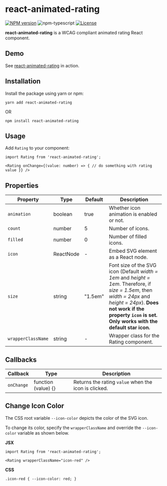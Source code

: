 # react-animated-rating

[![NPM version][npm-image]][npm-url]
![npm-typescript]
[![License][github-license]][github-license-url]

**react-animated-rating** is a WCAG compliant animated rating React component.

## Demo

See  [react-animated-rating](https://react-animated-rating.netlify.app/)  in action.

## Installation

Install the package using yarn or npm:

`yarn add react-animated-rating`

OR

`npm install react-animated-rating`

## Usage

Add `Rating` to your component:

```
import Rating from 'react-animated-rating';

<Rating onChange={(value: number) => { // do something with rating value }} />
```

## Properties

| Property | Type | Default | Description |
|--|--|--|--|
| `animation` | boolean | true | Whether icon animation is enabled or not. |
| `count` | number | 5 | Number of icons. |
| `filled` | number | 0 | Number of filled icons. |
| `icon` | ReactNode | - | Embed SVG element as a React node. |
| `size` | string | "1.5em" | Font size of the SVG icon (Default *width = 1em* and *height = 1em*. Therefore, if *size = 1.5em*, then *width = 24px* and *height = 24px*). **Does not work if the property `icon` is set. Only works with the default star icon.** |
| `wrapperClassName` | string | - | Wrapper class for the Rating component. |

## Callbacks

| Callback | Type | Description |
|--|--|--|
| `onChange` | function (value) {} | Returns the rating `value` when the icon is clicked. |

## Change Icon Color

The CSS root variable `--icon-color` depicts the color of the SVG icon. 

To change its color, specify the `wrapperClassName` and override the `--icon-color` variable as shown below.

**JSX**
```
import Rating from 'react-animated-rating';

<Rating wrapperClassName="icon-red" />
```

**CSS**
```
.icon-red { --icon-color: red; }
```

[npm-url]: https://www.npmjs.com/package/react-animated-rating
[npm-image]: https://img.shields.io/npm/v/react-animated-rating
[github-license]: https://img.shields.io/github/license/sandra-lewis/react-animated-rating
[github-license-url]: https://github.com/sandra-lewis/react-animated-rating/blob/master/LICENSE
[npm-typescript]: https://img.shields.io/npm/types/react-animated-rating